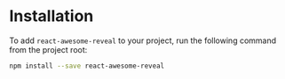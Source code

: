 # Installation

To add `react-awesome-reveal` to your project, run the following command from the project root:

```bash npm2yarn
npm install --save react-awesome-reveal
```
